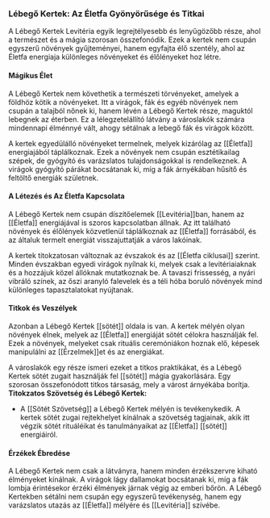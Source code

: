 ### Lébegő Kertek: Az Életfa Gyönyörűsége és Titkai

A Lébegő Kertek Levitéria egyik legrejtélyesebb és lenyűgözőbb része, ahol a természet és a mágia szorosan összefonódik. Ezek a kertek nem csupán egyszerű növények gyűjteményei, hanem egyfajta élő szentély, ahol az Életfa energiaja különleges növényeket és élőlényeket hoz létre.

#### Mágikus Élet

A Lébegő Kertek nem követhetik a természeti törvényeket, amelyek a földhöz kötik a növényeket. Itt a virágok, fák és egyéb növények nem csupán a talajból nőnek ki, hanem lévén a Lébegő Kertek része, maguktól lebegnek az éterben. Ez a lélegzetelállító látvány a városlakók számára mindennapi élménnyé vált, ahogy sétálnak a lebegő fák és virágok között.

A kertek egyedülálló növényeket termelnek, melyek kizárólag az [[Életfa]] energiajából táplálkoznak. Ezek a növények nem csupán esztétikailag szépek, de gyógyító és varázslatos tulajdonságokkal is rendelkeznek. A virágok gyógyító párákat bocsátanak ki, míg a fák árnyékában hűsítő és feltöltő energiák születnek.

#### A Létezés és Az Életfa Kapcsolata

A Lébegő Kertek nem csupán díszítőelemek [[Levitéria]]ban, hanem az [[Életfa]] energiájával is szoros kapcsolatban állnak. Az itt található növények és élőlények közvetlenül táplálkoznak az [[Életfa]] forrásából, és az általuk termelt energiát visszajuttatják a város lakóinak.

A kertek titokzatosan változnak az évszakok és az [[Életfa ciklusai]] szerint. Minden évszakban egyedi virágok nyílnak ki, melyek csak a levitériaiaknak és a hozzájuk közel állóknak mutatkoznak be. A tavaszi frissesség, a nyári vibráló színek, az őszi aranyló falevelek és a téli hóba boruló növények mind különleges tapasztalatokat nyújtanak.

#### Titkok és Veszélyek

Azonban a Lébegő Kertek [[sötét]] oldala is van. A kertek mélyén olyan növények élnek, melyek az [[Életfa]] energiáját sötét célokra használják fel. Ezek a növények, melyeket csak rituális ceremóniákon hoznak elő, képesek manipulálni az [[Érzelmek]]et és az energiákat.

A városlakók egy része ismeri ezeket a titkos praktikákat, és a Lébegő Kertek sötét zugait használják fel [[sötét]] mágia gyakorlására. Egy szorosan összefonódott titkos társaság, mely a várost árnyékába borítja.
**Titokzatos Szövetség és Lébegő Kertek:**

- A [[Sötét Szövetség]] a Lébegő Kertek mélyén is tevékenykedik. A kertek sötét zugai rejtekhelyet kínálnak a szövetség tagjainak, akik itt végzik sötét rituáléikat és tanulmányaikat az [[Életfa]] [[sötét]] energiáiról.

#### Érzékek Ébredése

A Lébegő Kertek nem csak a látványra, hanem minden érzékszervre kiható élményeket kínálnak. A virágok lágy dallamokat bocsátanak ki, míg a fák lombja érintésekor érzéki élmények járnak végig az emberi bőrön. A Lébegő Kertekben sétálni nem csupán egy egyszerű tevékenység, hanem egy varázslatos utazás az [[Életfa]] mélyére és [[Levitéria]] szívébe.